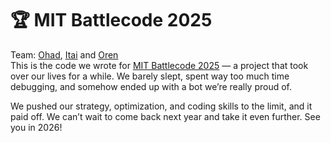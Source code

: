 # 🏆 MIT Battlecode 2025

Team: [Ohad](https://github.com/ohadO1), [Itai](https://github.com/itaisinger) and [Oren](https://github.com/OrenVaknin) \
This is the code we wrote for [MIT Battlecode 2025](https://battlecode.org/) — a project that took over our lives for a while. We barely slept, spent way too much time debugging, and somehow ended up with a bot we’re really proud of.

We pushed our strategy, optimization, and coding skills to the limit, and it paid off. We can’t wait to come back next year and take it even further. See you in 2026!

